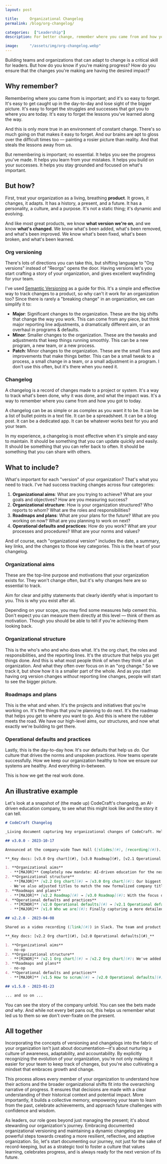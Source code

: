 ```yaml
---
layout: post

title:     Organizational Changelog
permalink: /blog/org-changelog/

categories:  ["Leadership"]
description: For better change, remember where you came from and how you got to today.

image:     "/assets/img/org-changelog.webp"
---
```


Building teams and organizations that can adapt to change is a critical skill for leaders. But how do you know if you're making progress? How do you ensure that the changes you're making are having the desired impact?

## Why remember?

Remembering where you came from is important; and it's so easy to forget. It's easy to get caught up in the day-to-day and lose sight of the bigger picture. It's easy to forget the struggles and successes that got you to where you are today. It's easy to forget the lessons you've learned along the way.

And this is only more true in an environment of constant change. There's so much going on that makes it easy to forget. And our brains are apt to gloss over the difficult times too — painting a rosier picture than reality. And that steals the lessons away from us.

But remembering is important; no essential. It helps you see the progress you've made. It helps you learn from your mistakes. It helps you build on your successes. It helps you stay grounded and focused on what's important.

## But how?

First, treat your organization as a living, breathing **product**. It grows, it changes, it adapts. It has a history, a present, and a future. It has a personality, a culture, and a purpose. It's not a static thing; it's dynamic and evolving.

And like most great products, we know **what version we're on**, and we know **what's changed**. We know what's been added, what's been removed, and what's been improved. We know what's been fixed, what's been broken, and what's been learned.

### Org versioning

There's lots of directions you can take this, but shifting language to "Org versions" instead of "Reorgs" opens the door. Having versions let's you start crafting a story of your organization, and gives excellent wayfinding for your team.

I've used [Semantic Versioning](https://semver.org/) as a guide for this. It's a simple and effective way to track changes to a product, so why can't it work for an organization too? Since there is rarely a "breaking change" in an organization, we can simplify it to:

- **Major**: Significant changes to the organization. These are the big shifts that change the way you work. This can come from any piece, but think major reporting line adjustments, a dramatically different aim, or an overhaul in programs & defaults.
- **Minor**: Smaller changes to the organization. These are the tweaks and adjustments that keep things running smoothly. This can be a new program, a new team, or a new process.
- **Patch**: Minor changes to the organization. These are the small fixes and improvements that make things better. This can be a small tweak to a process, a small change in a team, or a small adjustment in a program. I don't use this often, but it's there when you need it.

### Changelog

A changelog is a record of changes made to a project or system. It's a way to track what's been done, why it was done, and what the impact was. It's a way to remember where you came from and how you got to today.

A changelog can be as simple or as complex as you want it to be. It can be a list of bullet points in a text file. It can be a spreadsheet. It can be a blog post. It can be a dedicated app. It can be whatever works best for you and your team.

In my experience, a changelog is most effective when it's simple and easy to maintain. It should be something that you can update quickly and easily. It should be something that you can refer back to often. It should be something that you can share with others.

## What to include?

What's important for each "version" of your organization? That's what you need to track. I've had success tracking changes across four categories:

1. **Organizational aims**: What are you trying to achieve? What are your goals and objectives? How are you measuring success?
2. **Organizational structure**: How is your organization structured? Who reports to whom? What are the roles and responsibilities?
3. **Roadmaps and plans**: What are your plans for the future? What are you working on now? What are you planning to work on next?
4. **Operational defaults and practices**: How do you work? What are your processes and procedures? What are your norms and values?

And of course, each "organizational version" includes the date, a summary, key links, and the changes to those key categories. This is the heart of your changelog.

### Organizational aims

These are the top-line purpose and motivations that your organization exists for. They won't change often, but it's why changes here are so essential to track.

Aim for clear and pithy statements that clearly identify what is important to you. This is why you exist after all.

Depending on your scope, you may find some measures help cement this. Don't expect you can measure them directly at this level — think of them as motivation. Though you should be able to tell if you're achieving them looking back.

### Organizational structure

This is the who's who and who does what. It's the org chart, the roles and responsibilities, and the reporting lines. It's the structure that helps you get things done. And this is what most people think of when they think of an organization. And what they often over focus on in an "org change." So we track it, but show how it is a smaller part of the whole. And as you start having org version changes _without_ reporting line changes, people will start to see the bigger picture.

### Roadmaps and plans

This is the what and when. It's the projects and initiatives that you're working on. It's the things that you're planning to do next. It's the roadmap that helps you get to where you want to go. And this is where the rubber meets the road. We have our high-level aims, our structures, and now what exactly we're building to get there.

### Operational defaults and practices

Lastly, this is the day-to-day how. It's our defaults that help us _do_. Our culture that drives the norms and unspoken practices. How teams operate successfully. How we keep our organization healthy to how we ensure our systems are healthy. And everything in-between.

This is how we get the real work done.

## An illustrative example

Let's look at a snapshot of (the made up) CodeCraft's changelog, an AI-driven education company, to see what this might look like and the story it can tell.

```markdown
# CodeCraft Changelog

_Living document capturing key organizational changes of CodeCraft. Helps us remember where we came from and how we got to where we are today. Part of treating our human-organization more like a product itself._

## v3.0.0 - 2023-10-17

Announced at the company-wide Town Hall ([slides](#), [recording](#)). Pivoting our aim to AI-driven education for the next generation. We're flattening our structure, but keeping many of our practices the same. Adding our first written "Who we are" document as well.

**_Key docs: [v3.0 Org chart](#), [v3.0 Roadmap](#), [v2.1 Operational defaults](#), [v1.0 Who we are](#)_**

1. **Organizational aims**
  - **[MAJOR]** Completely new mandate: AI-driven education for the next generation.
2. **Organizational structure**
  - **[MAJOR]** [v2.2 Org chart](#) → [v3.0 Org chart](#): Our biggest structural change so far! We've rebalanced skills, tenure, and subdisiplines and are now organized around our new aim.
  - We've also adjusted titles to match the new formalized company title system (Tech Lead → Staff Engineer OR Manager).
3. **Roadmaps and plans**
  - **[MAJOR]** [v2.2 Roadmap](#) → [v3.0 Roadmap](#): With the focus on AI now, we're dropped our VR projects. Though we've kept our blockchain projects as they're still relevant; just slated for later.
4. **Operational defaults and practices**
  - **[MINOR]** [v2.0 Operational defaults](#) → [v2.1 Operational defaults](#): Mostly the same, but clarified some of the emergent norms around remote work and Fantastic Fridays.
  - **[MAJOR]** [v1.0 Who we are](#): Finally capturing a more detailed take on _who we are_, and what will help you be successful here. This is a place for high-agency actors through-and-through.

## v2.2.0 - 2023-04-08

Shared as a video recording ([link](#)) in Slack. The team and product have been crushing it! We're codifying the dynamic structure we've been using for a while now; and we're adding a new VR team to double down on the tailwinds.

**_Key docs: [v2.2 Org chart](#), [v2.0 Operational defaults](#)_**

1. **Organizational aims**
  - no-op
2. **Organizational structure**
  - **[MINOR]** [v2.1 Org chart](#) → [v2.2 Org chart](#): We've added a new VR team to double down on the tailwinds we're seeing in the market. We've also added a new "floating" team to help with cross-team coordination.
3. **Roadmaps and plans**
  - no-op
4. **Operational defaults and practices**
  - **[MAJOR]** [v1.5 How to scrum](#) → [v2.0 Operational defaults](#): We do a whole lot more than "scrum" (and it's so far from scrum at this point), so we've expanded this to cover the full suite of how we operate. Give it a read if you're new or need a refresher.

## v1.5.0 - 2023-01-23

... and so on ...
```

You can see the story of the company unfold. You can see the bets made _and why_. And while not every bet pans out, this helps us remember what led us to them so we don't over-fixate on the present.

## All together

Incorporating the concepts of versioning and changelogs into the fabric of your organization isn't just about documentation—it's about nurturing a culture of awareness, adaptability, and accountability. By explicitly recognizing the evolution of your organization, you're not only making it easier for your team to keep track of changes, but you're also cultivating a mindset that embraces growth and change.

This process allows every member of your organization to understand how their actions and the broader organizational shifts fit into the overarching narrative of progress. It ensures that decisions are made with a clear understanding of their historical context and potential impact. More importantly, it builds a collective memory, empowering your team to learn from the past, celebrate achievements, and approach future challenges with confidence and wisdom.

As leaders, our role goes beyond just managing the present; it's about stewarding our organization's journey. Embracing documented organizational versioning and maintaining a dynamic changelog are powerful steps towards creating a more resilient, reflective, and adaptive organization. So, let's start documenting our journey, not just for the sake of record-keeping, but as a strategic tool to foster a culture that values learning, celebrates progress, and is always ready for the next version of its future.
